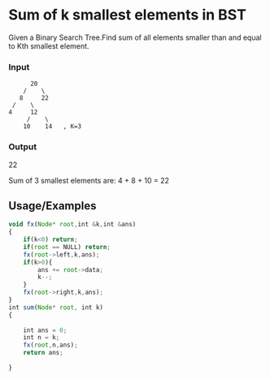 
# Sum of k smallest elements in BST

Given a Binary Search Tree.Find sum of all elements smaller than and equal to Kth smallest element.

### Input
          20
        /    \
       8     22
     /    \
    4     12
         /    \
        10    14   , K=3

### Output
22

Sum of 3 smallest elements are: 
4 + 8 + 10 = 22
## Usage/Examples

```javascript
void fx(Node* root,int &k,int &ans)
{
    if(k<0) return;
    if(root == NULL) return;
    fx(root->left,k,ans);
    if(k>0){
        ans += root->data;
        k--;
    }
    fx(root->right,k,ans);
}
int sum(Node* root, int k) 
{ 
  
    int ans = 0;
    int n = k;
    fx(root,n,ans);
    return ans;
    
} 
```

  

